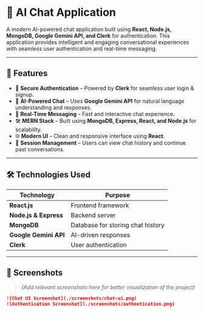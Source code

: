 # 🤖 AI Chat Application  

A modern AI-powered chat application built using **React, Node.js, MongoDB, Google Gemini API, and Clerk** for authentication. This application provides intelligent and engaging conversational experiences with seamless user authentication and real-time messaging.

---

## 🚀 Features  

- 🔐 **Secure Authentication** – Powered by **Clerk** for seamless user login & signup.  
- 🧠 **AI-Powered Chat** – Uses **Google Gemini API** for natural language understanding and responses.  
- 💬 **Real-Time Messaging** – Fast and interactive chat experience.  
- 🛠️ **MERN Stack** – Built using **MongoDB, Express, React, and Node.js** for scalability.  
- 🌐 **Modern UI** – Clean and responsive interface using **React**.  
- 🔄 **Session Management** – Users can view chat history and continue past conversations.  

---

## 🛠️ Technologies Used  

| Technology      | Purpose |
|---------------|---------|
| **React.js** | Frontend framework |
| **Node.js & Express** | Backend server |
| **MongoDB** | Database for storing chat history |
| **Google Gemini API** | AI-driven responses |
| **Clerk** | User authentication |

---

## 📸 Screenshots  

> *(Add relevant screenshots here for better visualization of the project)*  

```md
![Chat UI Screenshot](./screenshots/chat-ui.png)
![Authentication Screenshot](./screenshots/authentication.png)

